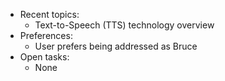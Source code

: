 - Recent topics:
  - Text-to-Speech (TTS) technology overview
- Preferences:
  - User prefers being addressed as Bruce
- Open tasks:
  - None